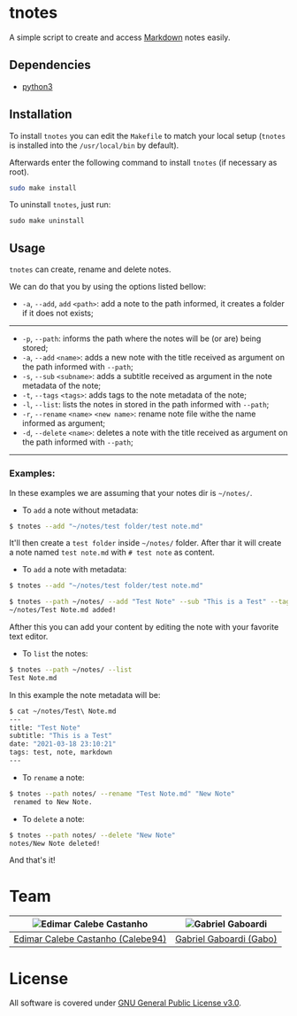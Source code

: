 # tnotes

A simple script to create and access [Markdown](https://www.markdownguide.org/) notes easily.

## Dependencies

* [python3](https://www.python.org/)

## Installation

To install `tnotes` you can edit the `Makefile` to match your local setup (`tnotes` is installed into the `/usr/local/bin` by default).

Afterwards enter the following command to install `tnotes` (if necessary as root).

```bash
sudo make install
```

To uninstall `tnotes`, just run:

```
sudo make uninstall
```

## Usage

`tnotes` can create, rename and delete notes.

We can do that you by using the options listed bellow:

* `-a`, `--add`, `add` `<path>`: add a note to the path informed, it creates a folder if it does not exists;

---
* `-p`, `--path`: informs the path where the notes will be (or are) being stored;
* `-a`, `--add` `<name>`: adds a new note with the title received as argument on the path informed with `--path`;
* `-s`, `--sub` `<subname>`: adds a subtitle received as argument in the note metadata of the note;
* `-t`, `--tags` `<tags>`: adds tags to the note metadata of the note;
* `-l`, `--list`: lists the notes in stored in the path informed with `--path`;
* `-r`, `--rename` `<name>` `<new name>`: rename note file withe the name informed as argument;
* `-d`, `--delete` `<name>`: deletes a note with the title received as argument on the path informed with `--path`;
---

### Examples:

In these examples we are assuming that your notes dir is `~/notes/`.

* To `add` a note without metadata:

```bash
$ tnotes --add "~/notes/test folder/test note.md"
```

It'll then create a `test folder` inside `~/notes/` folder.
After thar it will create a note named `test note.md` with `# test note` as content.

* To `add` a note with metadata:

```bash
$ tnotes --add "~/notes/test folder/test note.md"
```



```bash
$ tnotes --path ~/notes/ --add "Test Note" --sub "This is a Test" --tags "test, note, markdown"
~/notes/Test Note.md added!
```

Afther this you can add your content by editing the note with your favorite text editor.

* To `list` the notes:

```bash
$ tnotes --path ~/notes/ --list
Test Note.md
```

In this example the note metadata will be:

```bash
$ cat ~/notes/Test\ Note.md
---
title: "Test Note"
subtitle: "This is a Test"
date: "2021-03-18 23:10:21"
tags: test, note, markdown
---
```

* To `rename` a note:

```bash
$ tnotes --path notes/ --rename "Test Note.md" "New Note"
 renamed to New Note.
```

* To `delete` a note:

```bash
$ tnotes --path notes/ --delete "New Note"
notes/New Note deleted!
```

And that's it!

# Team

| <img src="https://github.com/Calebe94.png?size=200" alt="Edimar Calebe Castanho"> | <img src="https://github.com/gbgabo.png?size=200" alt="Gabriel Gaboardi"> | 
|:---------------------------------------------------------------------------------:|:-------------------------------------------------------------------------:|
| [Edimar Calebe Castanho (Calebe94)](https://github.com/Calebe94)                  | [Gabriel Gaboardi (Gabo)](https://github.com/gbgabo)                      |

# License

All software is covered under [GNU General Public License v3.0](https://www.gnu.org/licenses/gpl-3.0.en.html).
